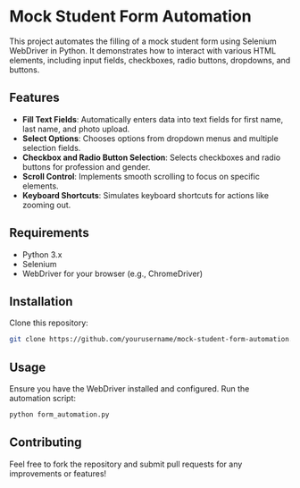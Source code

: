 # Mock Student Form Automation

This project automates the filling of a mock student form using Selenium WebDriver in Python. It demonstrates how to interact with various HTML elements, including input fields, checkboxes, radio buttons, dropdowns, and buttons.

## Features

- **Fill Text Fields**: Automatically enters data into text fields for first name, last name, and photo upload.
- **Select Options**: Chooses options from dropdown menus and multiple selection fields.
- **Checkbox and Radio Button Selection**: Selects checkboxes and radio buttons for profession and gender.
- **Scroll Control**: Implements smooth scrolling to focus on specific elements.
- **Keyboard Shortcuts**: Simulates keyboard shortcuts for actions like zooming out.

## Requirements

- Python 3.x
- Selenium
- WebDriver for your browser (e.g., ChromeDriver)

## Installation
Clone this repository:
   ```bash
   git clone https://github.com/yourusername/mock-student-form-automation.git
   ```
## Usage
Ensure you have the WebDriver installed and configured.
Run the automation script:
```bash
python form_automation.py
```
## Contributing
Feel free to fork the repository and submit pull requests for any improvements or features!



